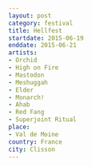 ```yaml
---
layout: post
category: festival
title: Hellfest
startdate: 2015-06-19
enddate: 2015-06-21
artists: 
- Orchid
- High on Fire
- Mastodon
- Meshuggah	
- Elder
- Monarch!
- Ahab
- Red Fang
- Superjoint Ritual
place: 
- Val de Moine
country: France
city: Clisson
---
```


